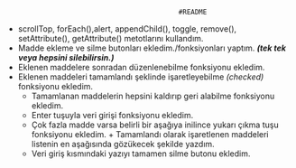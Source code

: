                                                #README
+ scrollTop, forEach(),alert, appendChild(), toggle, remove(), setAttribute(), getAttribute() metotlarını kullandım.
 + Madde ekleme ve silme butonları ekledim./fonksiyonları yaptım. ***(tek tek veya hepsini silebilirsin.)***
  + Eklenen maddelere sonradan düzenlenebilme fonksiyonu ekledim.
   + Eklenen maddeleri tamamlandı şeklinde işaretleyebilme *(checked)* fonksiyonu ekledim.
      + Tamamlanan maddelerin hepsini kaldırıp geri alabilme fonksiyonu ekledim.
       + Enter tuşuyla veri girişi fonksiyonu ekledim.
        + Çok fazla madde varsa belirli bir aşağıya inilince yukarı çıkma tuşu fonksiyonu ekledim.
         + Tamamlandı olarak işaretlenen maddeleri listenin en aşağısında gözükecek şekilde yazdım.
     + Veri giriş kısmındaki yazıyı tamamen silme butonu ekledim.
 
